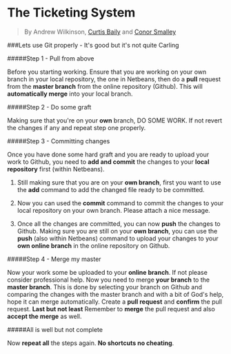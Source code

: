 # The Ticketing System

>By Andrew Wilkinson, [Curtis Baily](https://github.com/CurtisBaily) and [Conor Smalley](https://github.com/ConorSmalley)

###Lets use Git properly - It's good but it's not quite Carling

#####Step 1 - Pull from above

Before you starting working. Ensure that you are working on your own branch in your local repository, the one in Netbeans, then do a **pull** request from the **master branch** from the online repository (Github). This will **automatically merge** into your local branch.

#####Step 2 - Do some graft

Making sure that you're on your **own** branch, DO SOME WORK. If not revert the changes if any and repeat step one properly.

#####Step 3 - Committing changes

Once you have done some hard graft and you are ready to upload your work to Github, you need to **add and commit** the changes to your **local repository** first (within Netbeans).

1. Still making sure that you are on your **own branch**, first you want to use the **add** command to add the changed file ready to be committed.

2. Now you can used the **commit** command to commit the changes to your local repository on your own branch. Please attach a nice message.

3. Once all the changes are committed, you can now **push** the changes to Github. Making sure you are still on your **own branch**, you can use the **push** (also within Netbeans) command to upload your changes to your **own online branch** in the online repository on Github.

#####Step 4 - Merge my master

Now your work some be uploaded to your **online branch**. If not please consider professional help. Now you need to merge **your branch** to the **master branch**. This is done by selecting your branch on Github and comparing the changes with the master branch and with a bit of God's help, hope it can merge automatically. Create a **pull request** and **confirm** the pull request. **Last but not least** Remember to **merge** the pull request and also **accept the merge** as well.

#####All is well but not complete

Now **repeat all** the steps again. **No shortcuts no cheating**.
